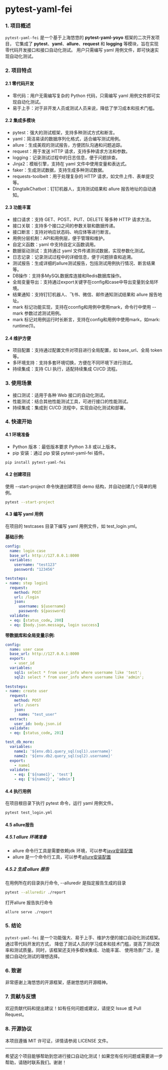 # pytest-yaml-fei

### 1. 项目概述
`pytest-yaml-fei` 是一个基于上海悠悠的 **pytest-yaml-yoyo** 框架的二次开发项目，
它集成了 **pytest**、**yaml**、**allure**、**request** 和 **logging** 等模块，旨在实现零代码开发接口和接口自动化测试。
用户只需编写 yaml 用例文件，即可快速实现自动化测试。


### 2. 项目特点

#### 2.1 零代码开发
- 零代码：用户无需编写复杂的 Python 代码，只需编写 yaml 用例文件即可实现自动化测试。
- 易于上手：对于非开发人员或测试人员来说，降低了学习成本和技术门槛。

#### 2.2 集成多模块
- pytest：强大的测试框架，支持多种测试方式和断言。
- yaml：简洁易读的数据序列化格式，适合编写测试用例。
- allure：生成美观的测试报告，方便团队沟通和问题追踪。
- request：用于发送 HTTP 请求，支持多种请求方法和参数。
- logging：记录测试过程中的日志信息，便于问题排查。
- Jinja2：模板引擎，支持在 yaml 文件中使用变量和表达式。
- faker：生成测试数据，支持生成多种测试数据。
- requests-toolbelt：用于处理复杂的 HTTP 请求，如文件上传、表单提交等。
- DingtalkChatbot：钉钉机器人，支持测试结果和 allure 报告地址的自动通知。

#### 2.3 功能丰富
- 接口请求：支持 GET、POST、PUT、DELETE 等多种 HTTP 请求方法。
- 接口关联：支持多个接口之间的参数关联和数据传递。
- 接口断言：支持对响应状态码、响应体等进行断言。
- 用例分层机制：API和用例层，便于管理和维护。
- 自定义函数：yaml 中支持自定义函数调用。
- 数据驱动测试：支持通过 yaml 文件传递测试数据，实现参数化测试。
- 日志记录：记录测试过程中的详细信息，便于问题排查和追溯。
- 测试报告：生成详细的allure测试报告，包括测试用例执行情况、断言结果等。
- DB操作：支持多MySQL数据库连接和Redis数据库操作。
- 全局变量导出：支持通过export关键字在config和case中导出变量到全局环境。
- 结果通知：支持钉钉机器人、飞书、微信、邮件通知测试结果和 allure 报告地址。
- mark 标记功能实现，支持在cconfig和用例中使用mark，命令行中使用 --mark 参数过滤测试用例。
- mark 标记对用例运行时长断言，支持在config和用例中使用mark，如mark: runtime(1)。

#### 2.4 维护方便
- 项目配置：支持通过配置文件对项目进行全局配置，如 base_url、全局 token 等。
- 多环境支持：支持多套环境切换，方便在不同环境下进行测试。
- 持续集成：支持 CLI 执行，适配持续集成 CI/CD 流程。

### 3. 使用场景
- 接口测试：适用于各种 Web 接口的自动化测试。
- 性能测试：结合其他性能测试工具，可进行接口的性能测试。
- 持续集成：集成到 CI/CD 流程中，实现自动化测试和部署。

### 4. 快速开始
#### 4.1 环境准备
- Python 版本：最低版本要求 Python 3.8 或以上版本。
- pip 安装：通过 pip 安装 pytest-yaml-fei 插件。

```bash
pip install pytest-yaml-fei
```

#### 4.2 创建项目
使用 --start-project 命令快速创建项目 demo 结构，并自动创建几个简单的用例。

```bash
pytest --start-project
```

#### 4.3 编写 yaml 用例
在项目的 testcases 目录下编写 yaml 用例文件，如 test_login.yml。

**基础示例:**
```yaml
config:
  name: login case
  base_url: http://127.0.0.1:8000
  variables:
    username: "test123"
    password: "123456"

teststeps:
- name: step login1
  request:
    method: POST
    url: /login
    json:
      username: ${username}
      password: ${password}
  validate:
  - eq: [status_code, 200]
  - eq: [body.json.message, login success]
```

**带数据库和全局变量示例:**
```yaml
config:
  name: user case
  base_url: http://127.0.0.1:8000
  export:
    - user_id
  variables:
    sql1: select * from user_info where username like 'test';
    sql2: select * from user_info where username like 'admin';
    
teststeps:
- name: create user
  request:
    method: POST
    url: /users
    json:
      name: "test_user"
  extract:
    user_id: body.json.id
  validate:
  - eq: [status_code, 201]

test_db_more:
  variables:
    name1: '${env.db1.query_sql(sql1).username}'
    name2: '${env.db2.query_sql(sql2).username}'
  export:
    - name1
  validate:
    - eq: ['${name1}', 'test']
    - eq: ['${name2}', 'admin']
```

#### 4.4 执行用例
在项目根目录下执行 pytest 命令，运行 yaml 用例文件。

```bash
pytest test_login.yml
```

#### 4.5 allure报告
##### 4.5.1 allure 环境准备
- allure 命令行工具是需要依赖jdk 环境，可以参考[java安装配置](https://blog.csdn.net/D_best0818/article/details/142260789)
- allure 是一个命令行工具，可以参考[allure安装配置](https://blog.csdn.net/weixin_44719099/article/details/143978683)

##### 4.5.2 生成 allure 报告
在用例所在的目录执行命令, --alluredir 是指定报告生成的目录
```bash
pytest --alluredir ./report
```

打开allure 报告执行命令
```bash
allure serve ./report
```

### 5. 结论
`pytest-yaml-fei` 是一个功能强大、易于上手、维护方便的接口自动化测试框架。通过零代码开发的方式，
降低了测试人员的学习成本和技术门槛，提高了测试效率和测试质量。同时，该框架还支持多模块集成、功能丰富、
使用场景广泛，是接口自动化测试的理想选择。


### 6. 致谢
非常感谢上海悠悠的开源框架，感谢悠悠的开源精神。

### 7. 贡献与反馈
欢迎贡献代码和提出建议！如有任何问题或建议，请提交 Issue 或 Pull Request。

### 8. 开源协议
本项目遵循 MIT 许可证，详情请参阅 LICENSE 文件。

---

希望这个项目能够帮助到您进行接口自动化测试！如果您有任何问题或需要进一步帮助，请随时联系我们。谢谢！